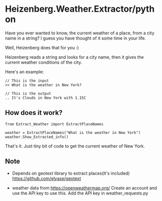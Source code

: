# Heizenberg.Weather.Extractor/python

Have you ever wanted to know, the current weather of a place, from a city name in a string? 
I guess you have thought of it some time in your life. 

Well, Heizenberg does that for you :)

Heizenberg reads a string and looks for a city name, then it gives the current weather conditions of the city.

Here's an example:
    
    // This is the input
    >> What is the weather in New York?
    
    // This is the output
    .. It's Clouds in New York with 1.15C

    
How does it work?
-----------------

    from Extract_Weather import ExtractPlaceNames 

    weather = ExtractPlaceNames("What is the weather in New York")
    weather.Show_Extracted_info()
 
That's it. Just tiny bit of code to get the current weather of New York.

    
Note
-----
 * Depends on geotext library to extract places(It's included)  https://github.com/elyase/geotext
 
 * weather data from https://openweathermap.org/
   Create an account and use the API key to use this.
   Add the API key in weather_requests.py








